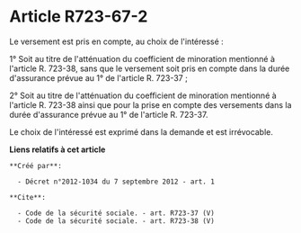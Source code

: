 # Article R723-67-2

Le versement est pris en compte, au choix de l'intéressé : 

1° Soit au titre de l'atténuation du coefficient de minoration mentionné à l'article R. 723-38, sans que le versement soit
pris en compte dans la durée d'assurance prévue au 1° de l'article R. 723-37 ; 

2° Soit au titre de l'atténuation du coefficient de minoration mentionné à l'article R. 723-38 ainsi que pour la prise en
compte des versements dans la durée d'assurance prévue au 1° de l'article R. 723-37. 

Le choix de l'intéressé est exprimé dans la demande et est irrévocable.

**Liens relatifs à cet article**

	**Créé par**:

	  - Décret n°2012-1034 du 7 septembre 2012 - art. 1

	**Cite**:

	  - Code de la sécurité sociale. - art. R723-37 (V)
	  - Code de la sécurité sociale. - art. R723-38 (V)
